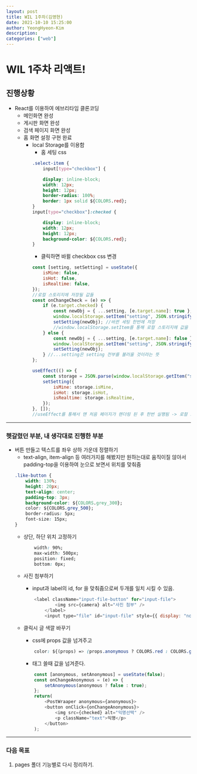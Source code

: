 ```yaml
---
layout: post
title: WIL 1주차(김영현)
date: 2021-10-10 15:25:00
author: YeongHyeon-Kim
description:
categories: ["web"]
---
```


# WIL 1주차 리액트!

## 진행상황

-   React를 이용하여 에브리타임 클론코딩
    -   메인화면 완성
    -   게시판 화면 완성
    -   검색 페이지 화면 완성
    -   홈 화면 설정 구현 완료
        -   local Storage를 이용함
            -   홈 세팅 css
            ```css
            .select-item {
                input[type="checkbox"] {

                display: inline-block;
                width: 12px;
                height: 12px;
                border-radius: 100%;
                border: 1px solid ${COLORS.red};
            }
            input[type="checkbox"]:checked {

                display: inline-block;
                width: 12px;
                height: 12px;
                background-color: ${COLORS.red};
            }
            ```
            -   클릭하면 바뀔 checkbox css 변경
            ```javascript
            const [setting, setSetting] = useState({
                isMine: false,
                isHot: false,
                isRealtime: false,
            });
            //로컬 스토리지에 저장될 값들
            const onChangeCheck = (e) => {
                if (e.target.checked) {
                    const newObj = { ...setting, [e.target.name]: true };
                    window.localStorage.setItem("setting", JSON.stringify(newObj));
                    setSetting(newObj); //바뀐 세팅 한번에 저장
                    //window.localStorage.setItem를 통해 로컬 스토리지에 값을 저장
                } else {
                    const newObj = { ...setting, [e.target.name]: false };
                    window.localStorage.setItem("setting", JSON.stringify(newObj));
                    setSetting(newObj);
                } //...setting은 setting 전부를 불러올 것이라는 뜻
            };

            useEffect(() => {
                const storage = JSON.parse(window.localStorage.getItem("setting"));
                setSetting({
                    isMine: storage.isMine,
                    isHot: storage.isHot,
                    isRealtime: storage.isRealtime,
                });
            }, []);
            //useEffect를 통해서 맨 처음 페이지가 랜더링 된 후 한번 실행됨 -> 로컬 스토리지에서 현재 값을 가져옴.
            ```

<hr>

### 헷갈렸던 부분, 내 생각대로 진행한 부분

- 버튼 만들고 텍스트를 좌우 상하 가운데 정렬하기
    -   text-align, item-align 등 여러가지를 해봤지만 원하는대로 움직이질 않아서padding-top을 이용하여 눈으로 보면서 위치를 맞춰줌
    ```css
    .like-button {
        width: 130%;
        height: 20px;
        text-align: center;
        padding-top: 3px;
        background-color: ${COLORS.grey_300};
        color: ${COLORS.grey_500};
        border-radius: 5px;
        font-size: 15px;
    }
    ```
    -   상단, 하단 위치 고정하기 
        ```css
            width: 90%;
            max-width: 500px;
            position: fixed;
            bottom: 0px;
        ```
    
    -   사진 첨부하기
        -   input과 label의 id, for 을 맞춰줌으로써 두개를 일치 시킬 수 있음.
        ```javascript
            <label className="input-file-button" for="input-file">
                    <img src={camera} alt="사진 첨부" />
                </label>
                <input type="file" id="input-file" style={{ display: "none" }} />
        ```
    
    - 클릭시 글 색깔 바꾸기
        - css에 props 값을 넘겨주고 
        ```css
            color: ${(props) => (props.anonymous ? COLORS.red : COLORS.grey_text)};
        ```
        - 태그 쓸때 값을 넘겨준다.
        ```javascript
            const [anonymous, setAnonymous] = useState(false);
            const onChangeAnonymous = (e) => {
                setAnonymous(anonymous ? false : true);
            };
            return(
                <PostWraaper anonymous={anonymous}>
                <button onClick={onChangeAnonymous}>
                    <img src={checked} alt="익명선택" />
                    <p className="text">익명</p>
                </button>
            );
        ```
---

### 다음 목표
1. pages 폴더 기능별로 다시 정리하기.
